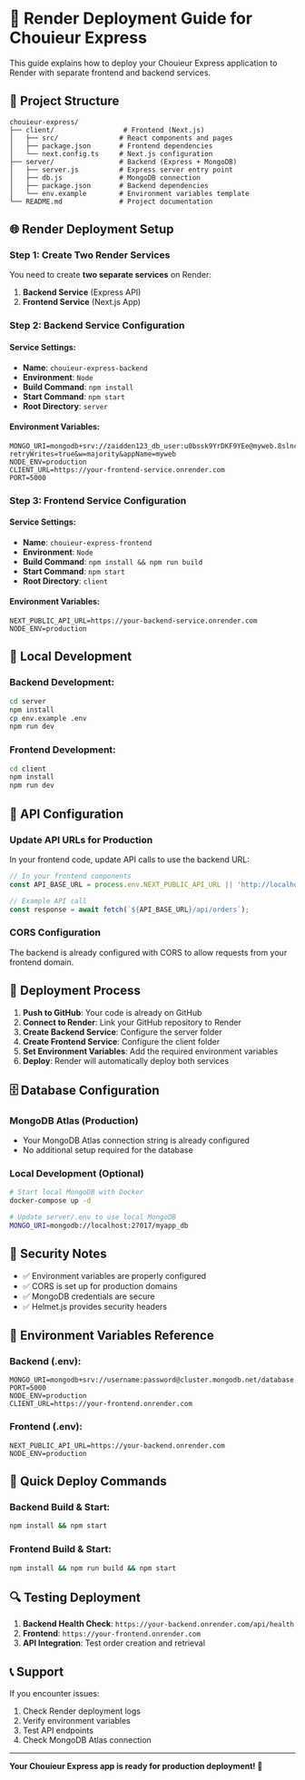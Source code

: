 # 🚀 Render Deployment Guide for Chouieur Express

This guide explains how to deploy your Chouieur Express application to Render with separate frontend and backend services.

## 📁 Project Structure

```
chouieur-express/
├── client/                 # Frontend (Next.js)
│   ├── src/               # React components and pages
│   ├── package.json       # Frontend dependencies
│   └── next.config.ts     # Next.js configuration
├── server/                # Backend (Express + MongoDB)
│   ├── server.js          # Express server entry point
│   ├── db.js              # MongoDB connection
│   ├── package.json       # Backend dependencies
│   └── env.example        # Environment variables template
└── README.md              # Project documentation
```

## 🌐 Render Deployment Setup

### Step 1: Create Two Render Services

You need to create **two separate services** on Render:

1. **Backend Service** (Express API)
2. **Frontend Service** (Next.js App)

### Step 2: Backend Service Configuration

#### Service Settings:
- **Name**: `chouieur-express-backend`
- **Environment**: `Node`
- **Build Command**: `npm install`
- **Start Command**: `npm start`
- **Root Directory**: `server`

#### Environment Variables:
```
MONGO_URI=mongodb+srv://zaidden123_db_user:u0bssk9YrDKF9YEe@myweb.8slnc33.mongodb.net/myapp_db?retryWrites=true&w=majority&appName=myweb
NODE_ENV=production
CLIENT_URL=https://your-frontend-service.onrender.com
PORT=5000
```

### Step 3: Frontend Service Configuration

#### Service Settings:
- **Name**: `chouieur-express-frontend`
- **Environment**: `Node`
- **Build Command**: `npm install && npm run build`
- **Start Command**: `npm start`
- **Root Directory**: `client`

#### Environment Variables:
```
NEXT_PUBLIC_API_URL=https://your-backend-service.onrender.com
NODE_ENV=production
```

## 🔧 Local Development

### Backend Development:
```bash
cd server
npm install
cp env.example .env
npm run dev
```

### Frontend Development:
```bash
cd client
npm install
npm run dev
```

## 📡 API Configuration

### Update API URLs for Production

In your frontend code, update API calls to use the backend URL:

```javascript
// In your frontend components
const API_BASE_URL = process.env.NEXT_PUBLIC_API_URL || 'http://localhost:5000';

// Example API call
const response = await fetch(`${API_BASE_URL}/api/orders`);
```

### CORS Configuration

The backend is already configured with CORS to allow requests from your frontend domain.

## 🔄 Deployment Process

1. **Push to GitHub**: Your code is already on GitHub
2. **Connect to Render**: Link your GitHub repository to Render
3. **Create Backend Service**: Configure the server folder
4. **Create Frontend Service**: Configure the client folder
5. **Set Environment Variables**: Add the required environment variables
6. **Deploy**: Render will automatically deploy both services

## 🗄️ Database Configuration

### MongoDB Atlas (Production)
- Your MongoDB Atlas connection string is already configured
- No additional setup required for the database

### Local Development (Optional)
```bash
# Start local MongoDB with Docker
docker-compose up -d

# Update server/.env to use local MongoDB
MONGO_URI=mongodb://localhost:27017/myapp_db
```

## 🔐 Security Notes

- ✅ Environment variables are properly configured
- ✅ CORS is set up for production domains
- ✅ MongoDB credentials are secure
- ✅ Helmet.js provides security headers

## 📝 Environment Variables Reference

### Backend (.env):
```env
MONGO_URI=mongodb+srv://username:password@cluster.mongodb.net/database
PORT=5000
NODE_ENV=production
CLIENT_URL=https://your-frontend.onrender.com
```

### Frontend (.env):
```env
NEXT_PUBLIC_API_URL=https://your-backend.onrender.com
NODE_ENV=production
```

## 🚀 Quick Deploy Commands

### Backend Build & Start:
```bash
npm install && npm start
```

### Frontend Build & Start:
```bash
npm install && npm run build && npm start
```

## 🔍 Testing Deployment

1. **Backend Health Check**: `https://your-backend.onrender.com/api/health`
2. **Frontend**: `https://your-frontend.onrender.com`
3. **API Integration**: Test order creation and retrieval

## 📞 Support

If you encounter issues:
1. Check Render deployment logs
2. Verify environment variables
3. Test API endpoints
4. Check MongoDB Atlas connection

---

**Your Chouieur Express app is ready for production deployment! 🎉**
